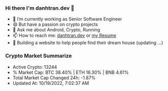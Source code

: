 ### Hi there I'm danhtran.dev 👋

- 🔭 I’m currently working as Senior Software Engineer
- 😄 But have a passion on crypto projects
- 💬 Ask me about Android, Crypto, Running 
- 📫 How to reach me: <a href="https://danhtran.dev" target="_blank">danhtran.dev</a> or <a href="Developer-Resume.pdf" target="_blank">my Resume</a>
- 🌱 Building a website to help people find their dream house (updating ...)

### Crypto Market Summarize
- Active Crypto: 13244
- % Market Cap: BTC 38.40% | ETH 16.30% | BNB 4.61%
- Total Market Cap Changed 24h: -1.87%
- Updated At: 10/19/2022, 7:02:37 AM
